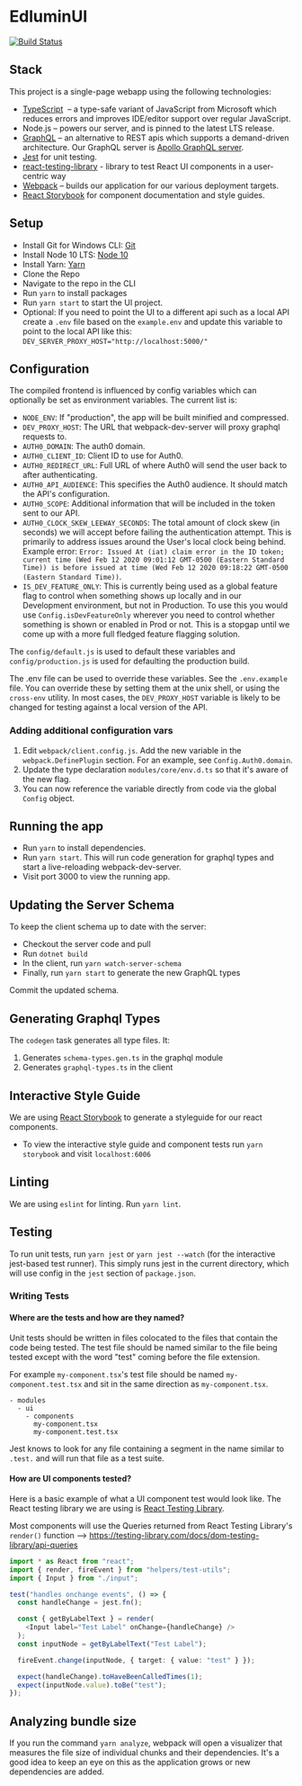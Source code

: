 # EdluminUI

[![Build Status](https://dev.azure.com/hcmventure/hcmventure/_apis/build/status/RedRoverK12.EdluminUI?branchName=master)](https://dev.azure.com/hcmventure/hcmventure/_build/latest?definitionId=3&branchName=master)

## Stack

This project is a single-page webapp using the following technologies:

- [TypeScript](https://www.typescriptlang.org)  – a type-safe variant of JavaScript from Microsoft which reduces errors and improves IDE/editor support over regular JavaScript.
- Node.js – powers our server, and is pinned to the latest LTS release.
- [GraphQL](http://graphql.org) – an alternative to REST apis which supports a demand-driven architecture. Our GraphQL server is [Apollo GraphQL server](http://dev.apollodata.com/tools/graphql-server/).
- [Jest](http://facebook.github.io/jest/#use) for unit testing.
- [react-testing-library](https://testing-library.com/docs/react-testing-library/intro) - library to test React UI components in a user-centric way
- [Webpack](https://webpack.github.io) – builds our application for our various deployment targets.
- [React Storybook](https://storybook.js.org/) for component documentation and style guides.

## Setup

- Install Git for Windows CLI: [Git](https://git-scm.com/download/win)
- Install Node 10 LTS: [Node 10](https://nodejs.org/dist/latest-v10.x/)
- Install Yarn: [Yarn](https://classic.yarnpkg.com/en/docs/install/#windows-stable)
- Clone the Repo
- Navigate to the repo in the CLI
- Run `yarn` to install packages
- Run `yarn start` to start the UI project.
- Optional: If you need to point the UI to a different api such as a local API create a `.env` file based on the `example.env` and update this variable to point to the local API like this: `DEV_SERVER_PROXY_HOST="http://localhost:5000/"`

## Configuration

The compiled frontend is influenced by config variables which can optionally be set as environment variables. The current list is:

- `NODE_ENV`: If "production", the app will be built minified and compressed.
- `DEV_PROXY_HOST`: The URL that webpack-dev-server will proxy graphql requests to.
- `AUTH0_DOMAIN`: The auth0 domain.
- `AUTH0_CLIENT_ID`: Client ID to use for Auth0.
- `AUTH0_REDIRECT_URL`: Full URL of where Auth0 will send the user back to after authenticating.
- `AUTH0_API_AUDIENCE`: This specifies the Auth0 audience. It should match the API's configuration.
- `AUTH0_SCOPE`: Additional information that will be included in the token sent to our API.
- `AUTH0_CLOCK_SKEW_LEEWAY_SECONDS`: The total amount of clock skew (in seconds) we will accept before failing the authentication attempt. This is primarily to address issues around the User's local clock being behind. Example error: `Error: Issued At (iat) claim error in the ID token; current time (Wed Feb 12 2020 09:01:12 GMT-0500 (Eastern Standard Time)) is before issued at time (Wed Feb 12 2020 09:18:22 GMT-0500 (Eastern Standard Time))`.
- `IS_DEV_FEATURE_ONLY`: This is currently being used as a global feature flag to control when something shows up locally and in our Development environment, but not in Production. To use this you would use `Config.isDevFeatureOnly` wherever you need to control whether something is shown or enabled in Prod or not. This is a stopgap until we come up with a more full fledged feature flagging solution.

The `config/default.js` is used to default these variables and `config/production.js` is used for defaulting the production build.

The .env file can be used to override these variables. See the `.env.example` file. You can override these by setting
them at the unix shell, or using the `cross-env` utility. In most cases, the `DEV_PROXY_HOST` variable is likely to be changed for testing against a local version of the API.

### Adding additional configuration vars

1. Edit `webpack/client.config.js`. Add the new variable in the `webpack.DefinePlugin` section.
   For an example, see `Config.Auth0.domain`.
2. Update the type declaration `modules/core/env.d.ts` so that it's aware of the new flag.
3. You can now reference the variable directly from code via the global `Config` object.

## Running the app

- Run `yarn` to install dependencies.
- Run `yarn start`. This will run code generation for graphql types and start a live-reloading
  webpack-dev-server.
- Visit port 3000 to view the running app.

## Updating the Server Schema

To keep the client schema up to date with the server:

- Checkout the server code and pull
- Run `dotnet build`
- In the client, run `yarn watch-server-schema`
- Finally, run `yarn start` to generate the new GraphQL types

Commit the updated schema.

## Generating Graphql Types

The `codegen` task generates all type files. It:

1.  Generates `schema-types.gen.ts` in the graphql module
2.  Generates `graphql-types.ts` in the client

## Interactive Style Guide

We are using [React Storybook](https://storybook.js.org/) to generate a styleguide for our react components.

- To view the interactive style guide and component tests run `yarn storybook` and visit `localhost:6006`

## Linting

We are using `eslint` for linting. Run `yarn lint`.

## Testing

To run unit tests, run `yarn jest` or `yarn jest --watch` (for the interactive jest-based test runner). This simply runs jest in the current directory, which will use config in the `jest` section of `package.json`.

### Writing Tests

#### Where are the tests and how are they named?

Unit tests should be written in files colocated to the files that contain the code being tested. The test file should be named similar to the file being tested except with the word "test" coming before the file extension.

For example `my-component.tsx`'s test file should be named `my-component.test.tsx` and sit in the same direction as `my-component.tsx`.

```
- modules
  - ui
    - components
      my-component.tsx
      my-component.test.tsx
```

Jest knows to look for any file containing a segment in the name similar to `.test.` and will run that file as a test suite.

#### How are UI components tested?

Here is a basic example of what a UI component test would look like. The React testing library we are using is [React Testing Library](https://testing-library.com/docs/react-testing-library/intro).

Most components will use the Queries returned from React Testing Library's `render()` function --> https://testing-library.com/docs/dom-testing-library/api-queries

```typescript
import * as React from "react";
import { render, fireEvent } from "helpers/test-utils";
import { Input } from "./input";

test("handles onchange events", () => {
  const handleChange = jest.fn();

  const { getByLabelText } = render(
    <Input label="Test Label" onChange={handleChange} />
  );
  const inputNode = getByLabelText("Test Label");

  fireEvent.change(inputNode, { target: { value: "test" } });

  expect(handleChange).toHaveBeenCalledTimes(1);
  expect(inputNode.value).toBe("test");
});
```

## Analyzing bundle size

If you run the command `yarn analyze`, webpack will open a visualizer that measures the file size of individual
chunks and their dependencies. It's a good idea to keep an eye on this as the application grows or new dependencies
are added.
